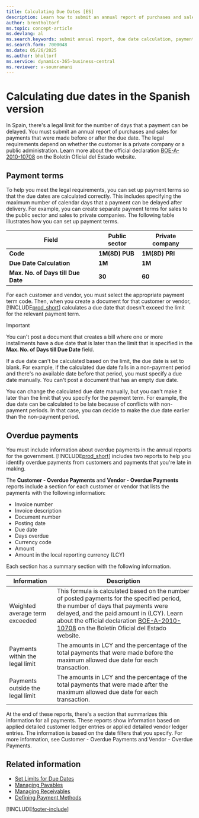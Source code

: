 ```yaml
---
title: Calculating Due Dates [ES]
description: Learn how to submit an annual report of purchases and sales for payments that were made before or after the due date.
author: brentholtorf
ms.topic: concept-article
ms.devlang: al
ms.search.keywords: submit annual report, due date calculation, payment terms, overdue payments, Spanish version
ms.search.form: 7000048
ms.date: 05/26/2025
ms.author: bholtorf
ms.service: dynamics-365-business-central
ms.reviewer: v-soumramani
---
```


# Calculating due dates in the Spanish version

In Spain, there's a legal limit for the number of days that a payment can be delayed. You must submit an annual report of purchases and sales for payments that were made before or after the due date. The legal requirements depend on whether the customer is a private company or a public administration. Learn more about the official declaration [BOE-A-2010-10708](https://go.microsoft.com/fwlink/?LinkId=224630) on the Boletín Oficial del Estado website.  

## Payment terms

To help you meet the legal requirements, you can set up payment terms so that the due dates are calculated correctly. This includes specifying the maximum number of calendar days that a payment can be delayed after delivery. For example, you can create separate payment terms for sales to the public sector and sales to private companies. The following table illustrates how you can set up payment terms.  

|Field|Public sector|Private company|  
|---------------------------------|-------------------|---------------------|  
|**Code**|**1M(8D) PUB**|**1M(8D) PRI**|  
|**Due Date Calculation**|**1M**|**1M**|  
|**Max. No. of Days till Due Date**|**30**|**60**|  

For each customer and vendor, you must select the appropriate payment term code. Then, when you create a document for that customer or vendor, [!INCLUDE[prod_short](../../includes/prod_short.md)] calculates a due date that doesn't exceed the limit for the relevant payment term.  

> [!IMPORTANT]  
> You can't post a document that creates a bill where one or more installments have a due date that is later than the limit that is specified in the **Max. No. of Days till Due Date** field.  

If a due date can't be calculated based on the limit, the due date is set to blank. For example, if the calculated due date falls in a non-payment period and there's no available date before that period, you must specify a due date manually. You can't post a document that has an empty due date.  

You can change the calculated due date manually, but you can't make it later than the limit that you specify for the payment term. For example, the due date can be calculated to be late because of conflicts with non-payment periods. In that case, you can decide to make the due date earlier than the non-payment period.  

## Overdue payments

You must include information about overdue payments in the annual reports for the government. [!INCLUDE[prod_short](../../includes/prod_short.md)] includes two reports to help you identify overdue payments from customers and payments that you're late in making.  

The **Customer - Overdue Payments** and **Vendor - Overdue Payments** reports include a section for each customer or vendor that lists the payments with the following information:  

- Invoice number  
- Invoice description  
- Document number  
- Posting date  
- Due date  
- Days overdue  
- Currency code  
- Amount  
- Amount in the local reporting currency (LCY)  

Each section has a summary section with the following information.  

|Information|Description|  
|-----------------|---------------------------------------|  
|Weighted average term exceeded|This formula is calculated based on the number of posted payments for the specified period, the number of days that payments were delayed, and the paid amount in (LCY). Learn about the official declaration [BOE-A-2010-10708](https://go.microsoft.com/fwlink/?LinkId=224630) on the Boletín Oficial del Estado website.|  
|Payments within the legal limit|The amounts in LCY and the percentage of the total payments that were made before the maximum allowed due date for each transaction.|  
|Payments outside the legal limit|The amounts in LCY and the percentage of the total payments that were made after the maximum allowed due date for each transaction.|  

At the end of these reports, there's a section that summarizes this information for all payments. These reports show information based on applied detailed customer ledger entries or applied detailed vendor ledger entries. The information is based on the date filters that you specify. For more information, see Customer - Overdue Payments and Vendor - Overdue Payments.  

## Related information

- [Set Limits for Due Dates](how-to-set-limits-for-due-dates.md)
- [Managing Payables](../../payables-manage-payables.md)
- [Managing Receivables](../../receivables-manage-receivables.md)
- [Defining Payment Methods](../../finance-payment-methods.md)

[!INCLUDE[footer-include](../../includes/footer-banner.md)]
